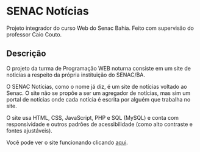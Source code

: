 # SENAC Notícias
Projeto integrador do curso Web do Senac Bahia. Feito com supervisão do professor Caio Couto.

## Descrição
O projeto da turma de Programação WEB noturna consiste em um site de noticias a respeito da própria instituição do SENAC/BA.

O SENAC Notícias, como o nome já diz, é um site de notícias voltado ao Senac. O site não se propõe a ser um agregador de notícias, mas sim um portal de notícias onde cada notícia é escrita por alguém que trabalha no site.

O site usa HTML, CSS, JavaScript, PHP e SQL (MySQL) e conta com responsividade e outros padrões de acessibilidade (como alto contraste e fontes ajustáveis).

Você pode ver o site funcionando clicando <a href="http://senac-noticias.atwebpages.com/">aqui</a>.
